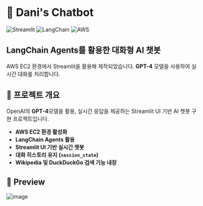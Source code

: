 # 🚀 Dani's Chatbot

![Streamlit](https://img.shields.io/badge/Streamlit-FF4B4B?style=flat-square&logo=streamlit&logoColor=white) 
![LangChain](https://img.shields.io/badge/LangChain-4B8BBE?style=flat-square&logo=python&logoColor=white) 
![AWS](https://img.shields.io/badge/AWS-FF9900?style=flat-square&logo=amazonaws&logoColor=white)  

## LangChain Agents를 활용한 **대화형 AI 챗봇**  
AWS EC2 환경에서 Streamlit을 활용해 제작되었습니다. **GPT-4** 모델을 사용하여 실시간 대화를 처리합니다.


## 📌 **프로젝트 개요**  
OpenAI의 **GPT-4**모델을 활용, 실시간 응답을 제공하는 Streamlit UI 기반 AI 챗봇 구현 프로젝트입니다.
- **AWS EC2 환경 활성화**
- **LangChain Agents 활용**  
- **Streamlit UI 기반 실시간 챗봇**  
- **대화 히스토리 유지 (`session_state`)**  
- **Wikipedia 및 DuckDuckGo 검색 기능 내장**

## 📌 **Preview**  
![image](https://github.com/user-attachments/assets/ad159d1d-59f5-400e-ae2f-0668c94f9034)
